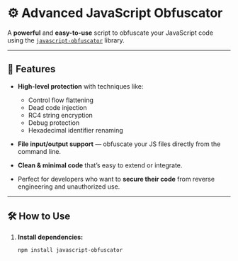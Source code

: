 # ⚙️ Advanced JavaScript Obfuscator

A **powerful** and **easy-to-use** script to obfuscate your JavaScript code using the [`javascript-obfuscator`](https://github.com/javascript-obfuscator/javascript-obfuscator) library.

---

## 🚀 Features

- **High-level protection** with techniques like:  
  - Control flow flattening  
  - Dead code injection  
  - RC4 string encryption  
  - Debug protection  
  - Hexadecimal identifier renaming  

- **File input/output support** — obfuscate your JS files directly from the command line.  
- **Clean & minimal code** that’s easy to extend or integrate.  
- Perfect for developers who want to **secure their code** from reverse engineering and unauthorized use.

---

## 🛠 How to Use

1. **Install dependencies:**  
   ```bash
   npm install javascript-obfuscator
